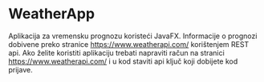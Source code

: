 # WeatherApp
Aplikacija za vremensku prognozu koristeći JavaFX. Informacije o prognozi dobivene preko stranice https://www.weatherapi.com/ korištenjem REST api.
Ako želite koristiti aplikaciju trebati napraviti račun na stranici https://www.weatherapi.com/ i u kod staviti api ključ koji dobijete kod prijave.
